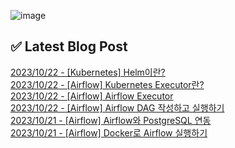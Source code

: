 ![image](https://user-images.githubusercontent.com/76645095/162124599-f9d701d6-e523-49c4-a6ce-193dc38f1026.png)

## ✅ Latest Blog Post

[2023/10/22 - [Kubernetes] Helm이란?](http://blog.naver.com/ds4ouj/223243757472) <br/>
[2023/10/22 - [Airflow] Kubernetes Executor란?](http://blog.naver.com/ds4ouj/223243461354) <br/>
[2023/10/22 - [Airflow] Airflow Executor](http://blog.naver.com/ds4ouj/223243399667) <br/>
[2023/10/22 - [Airflow] Airflow DAG 작성하고 실행하기](http://blog.naver.com/ds4ouj/223243369648) <br/>
[2023/10/21 - [Airflow] Airflow와 PostgreSQL 연동](http://blog.naver.com/ds4ouj/223243045930) <br/>
[2023/10/21 - [Airflow] Docker로 Airflow 실행하기](http://blog.naver.com/ds4ouj/223242995996) <br/>
